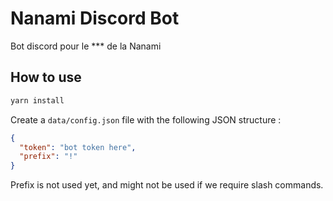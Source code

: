 # Nanami Discord Bot

Bot discord pour le *** de la Nanami

## How to use

```sh
yarn install
```

Create a `data/config.json` file with the following JSON structure :

```JSON
{
  "token": "bot token here",
  "prefix": "!"
}
```

Prefix is not used yet, and might not be used if we require slash commands.
